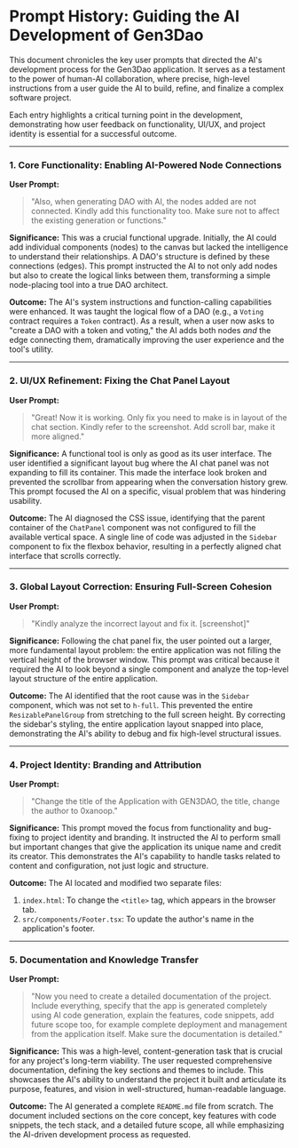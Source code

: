 # Prompt History: Guiding the AI Development of Gen3Dao

This document chronicles the key user prompts that directed the AI's development process for the Gen3Dao application. It serves as a testament to the power of human-AI collaboration, where precise, high-level instructions from a user guide the AI to build, refine, and finalize a complex software project.

Each entry highlights a critical turning point in the development, demonstrating how user feedback on functionality, UI/UX, and project identity is essential for a successful outcome.

---

### 1. Core Functionality: Enabling AI-Powered Node Connections

**User Prompt:**
> "Also, when generating DAO with AI, the nodes added are not connected. Kindly add this functionality too. Make sure not to affect the existing generation or functions."

**Significance:**
This was a crucial functional upgrade. Initially, the AI could add individual components (nodes) to the canvas but lacked the intelligence to understand their relationships. A DAO's structure is defined by these connections (edges). This prompt instructed the AI to not only add nodes but also to create the logical links between them, transforming a simple node-placing tool into a true DAO architect.

**Outcome:**
The AI's system instructions and function-calling capabilities were enhanced. It was taught the logical flow of a DAO (e.g., a `Voting` contract requires a `Token` contract). As a result, when a user now asks to "create a DAO with a token and voting," the AI adds both nodes *and* the edge connecting them, dramatically improving the user experience and the tool's utility.

---

### 2. UI/UX Refinement: Fixing the Chat Panel Layout

**User Prompt:**
> "Great! Now it is working. Only fix you need to make is in layout of the chat section. Kindly refer to the screenshot. Add scroll bar, make it more aligned."

**Significance:**
A functional tool is only as good as its user interface. The user identified a significant layout bug where the AI chat panel was not expanding to fill its container. This made the interface look broken and prevented the scrollbar from appearing when the conversation history grew. This prompt focused the AI on a specific, visual problem that was hindering usability.

**Outcome:**
The AI diagnosed the CSS issue, identifying that the parent container of the `ChatPanel` component was not configured to fill the available vertical space. A single line of code was adjusted in the `Sidebar` component to fix the flexbox behavior, resulting in a perfectly aligned chat interface that scrolls correctly.

---

### 3. Global Layout Correction: Ensuring Full-Screen Cohesion

**User Prompt:**
> "Kindly analyze the incorrect layout and fix it. [screenshot]"

**Significance:**
Following the chat panel fix, the user pointed out a larger, more fundamental layout problem: the entire application was not filling the vertical height of the browser window. This prompt was critical because it required the AI to look beyond a single component and analyze the top-level layout structure of the entire application.

**Outcome:**
The AI identified that the root cause was in the `Sidebar` component, which was not set to `h-full`. This prevented the entire `ResizablePanelGroup` from stretching to the full screen height. By correcting the sidebar's styling, the entire application layout snapped into place, demonstrating the AI's ability to debug and fix high-level structural issues.

---

### 4. Project Identity: Branding and Attribution

**User Prompt:**
> "Change the title of the Application with GEN3DAO, the title, change the author to 0xanoop."

**Significance:**
This prompt moved the focus from functionality and bug-fixing to project identity and branding. It instructed the AI to perform small but important changes that give the application its unique name and credit its creator. This demonstrates the AI's capability to handle tasks related to content and configuration, not just logic and structure.

**Outcome:**
The AI located and modified two separate files:
1.  `index.html`: To change the `<title>` tag, which appears in the browser tab.
2.  `src/components/Footer.tsx`: To update the author's name in the application's footer.

---

### 5. Documentation and Knowledge Transfer

**User Prompt:**
> "Now you need to create a detailed documentation of the project. Include everything, specify that the app is generated completely using AI code generation, explain the features, code snippets, add future scope too, for example complete deployment and management from the application itself. Make sure the documentation is detailed."

**Significance:**
This was a high-level, content-generation task that is crucial for any project's long-term viability. The user requested comprehensive documentation, defining the key sections and themes to include. This showcases the AI's ability to understand the project it built and articulate its purpose, features, and vision in well-structured, human-readable language.

**Outcome:**
The AI generated a complete `README.md` file from scratch. The document included sections on the core concept, key features with code snippets, the tech stack, and a detailed future scope, all while emphasizing the AI-driven development process as requested.